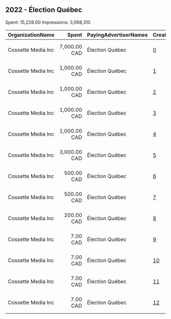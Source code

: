 ## 2022 - Élection Québec 
Spent: 15,228.00
Impressions: 3,068,310

|OrganizationName|Spent|PayingAdvertiserNames|CreativeUrls|Impressions|Genders|AgeBrackets|CountryCodes|BillingAddresses|CandidateBallotInformation|
|:---|---:|:---|:---|---:|:---|:---|:---|:---|:---|
|Cossette Media Inc|7,000.00 CAD|Élection Québec|[0](https://www.snap.com/political-ads/asset/bef0eea49077076ca68ad6c74e3828d0fea7d4656c8485cdae79acd056520f5e?mediaType=mp4)|819,025||18-44|canada|"P.O. Box. 11613, Succ. Centre-ville,Montreal,H3C5V9,CA"||
|Cossette Media Inc|1,000.00 CAD|Élection Québec|[1](https://www.snap.com/political-ads/asset/99be430dca1bcbf998bb21141a526b5ac7b8fd460c3871814a63930e46570554?mediaType=mp4)|439,509||18+|canada|"P.O. Box. 11613, Succ. Centre-ville,Montreal,H3C5V9,CA"||
|Cossette Media Inc|1,000.00 CAD|Élection Québec|[2](https://www.snap.com/political-ads/asset/a3b17edf8bbeca08135f31ae4ce266d0251565ece65bc4f47ff8a0c130d3cfb3?mediaType=mp4)|372,207||18+|canada|"P.O. Box. 11613, Succ. Centre-ville,Montreal,H3C5V9,CA"||
|Cossette Media Inc|1,000.00 CAD|Élection Québec|[3](https://www.snap.com/political-ads/asset/2b8beee81ac29dcf8a85ddfc4aa2699329b681fe9f3dff4686cdc6bba399cb53?mediaType=mp4)|337,175||18+|canada|"P.O. Box. 11613, Succ. Centre-ville,Montreal,H3C5V9,CA"||
|Cossette Media Inc|1,000.00 CAD|Élection Québec|[4](https://www.snap.com/political-ads/asset/8cfec1b37b975cd4dee67611c007ea65a674d3823974b7927f7b6bbef428e992?mediaType=mp4)|335,264||18+|canada|"P.O. Box. 11613, Succ. Centre-ville,Montreal,H3C5V9,CA"||
|Cossette Media Inc|3,000.00 CAD|Élection Québec|[5](https://www.snap.com/political-ads/asset/2d25fb6621ddc584a2bd9e248d117e5196060a44cf45d551c45e05ea9fa2562d?mediaType=mp4)|334,897||18-44|canada|"P.O. Box. 11613, Succ. Centre-ville,Montreal,H3C5V9,CA"||
|Cossette Media Inc|500.00 CAD|Élection Québec|[6](https://www.snap.com/political-ads/asset/330e88a48f2a3b986bc591f5a6423e48e76a3756bb4c6e86ea0d17ec25a3945b?mediaType=mp4)|185,118||18+|canada|"P.O. Box. 11613, Succ. Centre-ville,Montreal,H3C5V9,CA"||
|Cossette Media Inc|500.00 CAD|Élection Québec|[7](https://www.snap.com/political-ads/asset/64867bbba8e7811f809d4a3af4be868ab4fbe3421addb00fb104b1ac3373d74b?mediaType=mp4)|169,692||18+|canada|"P.O. Box. 11613, Succ. Centre-ville,Montreal,H3C5V9,CA"||
|Cossette Media Inc|200.00 CAD|Élection Québec|[8](https://www.snap.com/political-ads/asset/5539801929fbebe3046728d3b1bcfd0e9ea439975938642983a09b2be6162a1e?mediaType=mp4)|69,560||18+|canada|"P.O. Box. 11613, Succ. Centre-ville,Montreal,H3C5V9,CA"||
|Cossette Media Inc|7.00 CAD|Élection Québec|[9](https://www.snap.com/political-ads/asset/fb39e38946f91a9e356083dd258734b8b3053f24900f96c6373d0c769e41db8b?mediaType=png)|1,817||18+|canada|"P.O. Box. 11613, Succ. Centre-ville,Montreal,H3C5V9,CA"|BVEE|
|Cossette Media Inc|7.00 CAD|Élection Québec|[10](https://www.snap.com/political-ads/asset/2abe96df3dce8d63bce182f68f8736a9abdccd9c31a63d219d2c84e0f8451175?mediaType=png)|1,515||18+|canada|"P.O. Box. 11613, Succ. Centre-ville,Montreal,H3C5V9,CA"|BVEE|
|Cossette Media Inc|7.00 CAD|Élection Québec|[11](https://www.snap.com/political-ads/asset/201f4e8d347d1198d90e1bcc32222e197758e270cd671107cb7826e4136df764?mediaType=png)|1,338||18+|canada|"P.O. Box. 11613, Succ. Centre-ville,Montreal,H3C5V9,CA"|BVEE|
|Cossette Media Inc|7.00 CAD|Élection Québec|[12](https://www.snap.com/political-ads/asset/53bf16d32c0f238f2615a493ba9539f4b451c440066051a3badcb7bb99793592?mediaType=png)|1,193||18+|canada|"P.O. Box. 11613, Succ. Centre-ville,Montreal,H3C5V9,CA"|BVEE|
